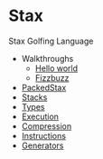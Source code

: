 # Stax
Stax Golfing Language

* Walkthroughs
  * [Hello world](walkthroughs/hello.md)
  * [Fizzbuzz](walkthroughs/fizzbuzz.md)
* [PackedStax](packed.md)
* [Stacks](stacks.md)
* [Types](types.md)
* [Execution](execution.md)
* [Compression](compressed.md)
* [Instructions](instructions.md)
* [Generators](generators.md)
